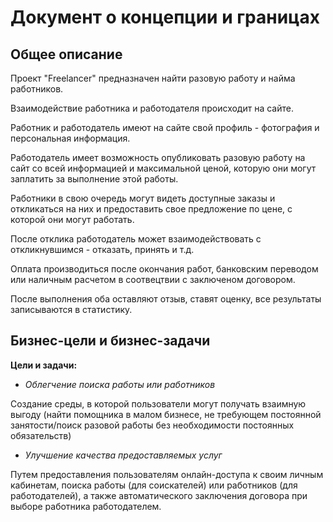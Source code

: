 # Документ о концепции и границах

## Общее описание

Проект "Freelancer" предназначен найти разовую работу и найма работников. 

Взаимодействие работника и работодателя происходит на сайте. 

Работник и работодатель имеют на сайте свой профиль - фотография и персональная информация.

Работодатель имеет возможность опубликовать разовую работу на сайт со всей информацией и максимальной ценой, которую они могут заплатить за выполнение этой работы.

Работники в свою очередь могут видеть доступные заказы и откликаться на них и предоставить свое предложение по цене, с которой они могут работать. 

После отклика работодатель может взаимодействовать с откликнувшимся - отказать, принять и т.д.

Оплата производиться после окончания работ, банковским переводом или наличным расчетом в соотвецтвии с заключеном договором.

После выполнения оба оставляют отзыв, ставят оценку, все результаты записываются в статистику.

## Бизнес-цели и бизнес-задачи

**Цели и задачи:**

- *Облегчение поиска работы или работников*

Создание среды, в которой пользователи могут получать взаимную выгоду (найти помощника в малом бизнесе, не требующем постоянной занятости/поиск разовой работы без необходимости постоянных обязательств)

- *Улучшение качества предоставляемых услуг*

Путем предоставления пользователям онлайн-доступа к своим личным кабинетам, поиска работы (для соискателей) или работников (для работодателей), а также автоматического заключения договора при выборе работника работодателем.